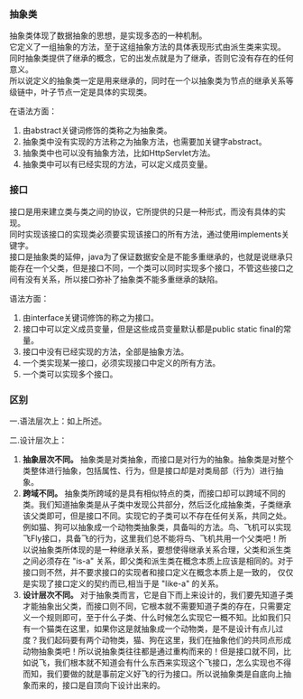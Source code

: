 ### 抽象类

抽象类体现了数据抽象的思想，是实现多态的一种机制。  
它定义了一组抽象的方法，至于这组抽象方法的具体表现形式由派生类来实现。  
同时抽象类提供了继承的概念，它的出发点就是为了继承，否则它没有存在的任何意义。  
所以说定义的抽象类一定是用来继承的，同时在一个以抽象类为节点的继承关系等级链中，叶子节点一定是具体的实现类。  

在语法方面：  

1. 由abstract关键词修饰的类称之为抽象类。  
2. 抽象类中没有实现的方法称之为抽象方法，也需要加关键字abstract。  
3. 抽象类中也可以没有抽象方法，比如HttpServlet方法。  
4. 抽象类中可以有已经实现的方法，可以定义成员变量。

### 接口

接口是用来建立类与类之间的协议，它所提供的只是一种形式，而没有具体的实现。  
同时实现该接口的实现类必须要实现该接口的所有方法，通过使用implements关键字。   
接口是抽象类的延伸，java为了保证数据安全是不能多重继承的，也就是说继承只能存在一个父类，但是接口不同，一个类可以同时实现多个接口，不管这些接口之间有没有关系，所以接口弥补了抽象类不能多重继承的缺陷。  

语法方面：  

1. 由interface关键词修饰的称之为接口。  
2. 接口中可以定义成员变量，但是这些成员变量默认都是public static final的常量。  
3. 接口中没有已经实现的方法，全部是抽象方法。  
4. 一个类实现某一接口，必须实现接口中定义的所有方法。  
5. 一个类可以实现多个接口。

### 区别

一.语法层次上：如上所述。  

二.设计层次上：  

1. **抽象层次不同。** 抽象类是对类抽象，而接口是对行为的抽象。抽象类是对整个类整体进行抽象，包括属性、行为，但是接口却是对类局部（行为）进行抽象。  
2. **跨域不同。** 抽象类所跨域的是具有相似特点的类，而接口却可以跨域不同的类。我们知道抽象类是从子类中发现公共部分，然后泛化成抽象类，子类继承该父类即可，但是接口不同。实现它的子类可以不存在任何关系，共同之处。例如猫、狗可以抽象成一个动物类抽象类，具备叫的方法。鸟、飞机可以实现飞Fly接口，具备飞的行为，这里我们总不能将鸟、飞机共用一个父类吧！所以说抽象类所体现的是一种继承关系，要想使得继承关系合理，父类和派生类之间必须存在 "is-a" 关系，即父类和派生类在概念本质上应该是相同的。对于接口则不然，并不要求接口的实现者和接口定义在概念本质上是一致的， 仅仅是实现了接口定义的契约而已,相当于是 "like-a" 的关系。  
3. **设计层次不同。** 对于抽象类而言，它是自下而上来设计的，我们要先知道子类才能抽象出父类，而接口则不同，它根本就不需要知道子类的存在，只需要定义一个规则即可，至于什么子类、什么时候怎么实现它一概不知。比如我们只有一个猫类在这里，如果你这是就抽象成一个动物类，是不是设计有点儿过度？我们起码要有两个动物类，猫、狗在这里，我们在抽象他们的共同点形成动物抽象类吧！所以说抽象类往往都是通过重构而来的！但是接口就不同，比如说飞，我们根本就不知道会有什么东西来实现这个飞接口，怎么实现也不得而知，我们要做的就是事前定义好飞的行为接口。所以说抽象类是自底向上抽象而来的，接口是自顶向下设计出来的。
